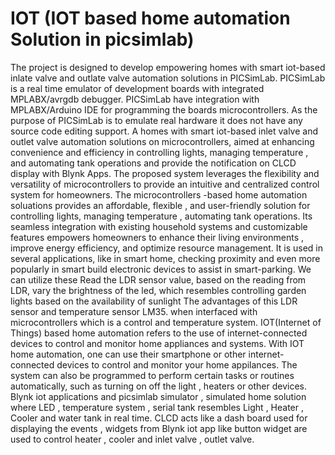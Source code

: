 # IOT (IOT based home automation Solution in picsimlab)
The project is designed to develop empowering homes with smart iot-based inlate valve 
and outlate valve automation solutions in PICSimLab. PICSimLab is a real time emulator of 
development boards with integrated MPLABX/avrgdb debugger. PICSimLab have 
integration with MPLABX/Arduino IDE for programming the boards microcontrollers. As the 
purpose of PICSimLab is to emulate real hardware it does not have any source code editing 
support. 
A homes with smart iot-based inlet valve and outlet valve automation solutions on 
microcontrollers, aimed at enhancing convenience and efficiency in controlling lights, 
managing temperature , and automating tank operations and provide the notification on 
CLCD display with Blynk Apps. The proposed system leverages the flexibility and versatility 
of microcontrollers to provide an intuitive and centralized control system for homeowners. 
The microcontrollers -based home automation soluations provides an affordable, flexible , 
and user-friendly solution for controlling lights, managing temperature , automating tank 
operations. Its seamless integration with existing household systems and customizable 
features empowers homeowners to enhance their living environments , improve energy 
efficiency, and optimize resource management. 
It is used in several applications, like in smart home, checking proximity and even more 
popularly in smart build electronic devices to assist in smart-parking. We can utilize these 
Read the LDR sensor value, based on the reading from LDR, vary the brightness of the led, 
which resembles controlling garden lights based on the availability of sunlight The 
advantages of this LDR sensor and temperature sensor LM35. when interfaced with 
microcontrollers which is a control and temperature system. 
IOT(Internet of Things) based home automation refers to the use of internet-connected 
devices to control and monitor home appliances and systems. With IOT home automation, 
one can use their smartphone or other internet-connected devices to control and monitor 
your home appilances. The system can also be programmed to perform certain tasks or 
routines automatically, such as turning on off the light , heaters or other devices. 
Blynk iot applications and picsimlab simulator , simulated home solution where LED , 
temperature system , serial tank resembles Light , Heater , Cooler and water tank in real 
time. CLCD acts like a dash board used for displaying the events , widgets from Blynk iot 
app like button widget are used to control heater , cooler and inlet valve , outlet valve. 

